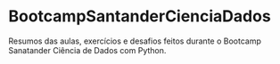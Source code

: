 # BootcampSantanderCienciaDados
Resumos das aulas, exercícios e desafios feitos durante o Bootcamp Sanatander Ciência de Dados com Python.
